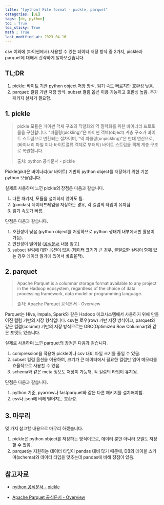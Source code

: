```yaml
---
title: "[python] File format - pickle, parquet"
categories: [DE]
tags: [de, python]
toc : True
toc_sticky: True
math : True
last_modified_at: 2023-04-16
---
```


csv 이외에 (파이썬에서) 사용할 수 있는 데이터 저장 방식 중 2가지, pickle과 parquet에 대해서 간략하게 알아보겠습니다.

## TL;DR
1. pickle: 바이트 기반 python object 저장 방식. 읽기 속도 빠르지만 호환성 낮음.
2. parquet: 컬럼 기반 저장 방식. subset 컬럼 옵션 이용 가능하고 호환성 높음. 추가 패키지 설치가 필요함.


## 1. pickle
>pickle 모듈은 파이썬 객체 구조의 직렬화와 역 질력화를 위한 바이너리 프로토콜을 구현합니다. “피클링(pickling)”은 파이썬 객체(object) 계층 구조가 바이트 스트림으로 변환되는 절차이며, “역 피클링(unpickling)”은 반대 연산으로, (바이너리 파일 이나 바이트열류 객체로 부터의) 바이트 스트림을 객체 계층 구조로 복원합니다. 
>   
>출처: python 공식문서 - pickle

Pickle(pkl)은 바이너리(or 바이트) 기반의 python object를 저장하기 위한 기본 python 모듈입니다.

실제로 사용하며 느낀 pickle의 장점은 다음과 같습니다.
1. 다른 패키지, 모듈을 설치하지 않아도 됨.
2. (pandas) 데이터프레임을 저장하는 경우, 각 컬럼의 타입이 유지됨.
3. 읽기 속도가 빠름.

단점은 다음과 같습니다.
1. 호환성이 낮음 (python object를 저장하므로 python 생태계 내부에서만 활용이 가능).
2. 안전성이 떨어짐 ([공식문서](https://docs.python.org/ko/3/library/pickle.html) 내용 참고).
3. subset 컬럼에 대한 옵션이 없음 (데이터 크기가 큰 경우, 불필요한 컬럼이 함께 있는 경우 데이터 읽기에 있어서 비효율적).

## 2. parquet
> Apache Parquet is a columnar storage format available to any project in the Hadoop ecosystem, regardless of the choice of data processing framework, data model or programming language.
>
> 출처: Apache Parquet 공식문서 - Overview

Parquet는 Hive, Impala, Spark와 같은 Hadoop 에코시스템에서 사용하기 위해 만들어진 컬럼 기반의 저장 형식입니다. csv는 로우(row) 기반 저장 방식이고, parquet와 같은 컬럼(column) 기반의 저장 방식으로는 ORC(Optimized Row Columnar)와 같은 포맷도 있습니다.

실제로 사용하며 느낀 parquet의 장점은 다음과 같습니다. 
1. compression을 적용해 pickle이나 csv 대비 파일 크기를 줄일 수 있음.
2. subset 컬럼 옵션을 이용하여, 크기가 큰 데이터에서 필요한 컬럼만 읽어 메모리를 효율적으로 사용할 수 있음.
3. schema와 같은 meta 정보도 저장이 가능해, 각 컬럼의 타입이 유지됨.

단점은 다음과 같습니다.
1. python 기준, pyarrow나 fastparquet와 같은 다른 패키지를 설치해야함.
2. csv나 json에 비해 떨어지는 호환성.

## 3. 마무리
몇 가지 참고할 내용으로 마무리 하겠습니다. 

1. pickle은 python object를 저장하는 방식이므로, 데이터 뿐만 아니라 모델도 저장할 수 있음.
2. parquet는 지원하는 데이터 타입이 pandas 대비 많기 때문에, DB의 테이블 스키마(schema)와 데이터 타입을 맞추는데 pandas에 비해 장점이 있음.

## 참고자료

- [python 공식문서 - pickle](https://docs.python.org/ko/3/library/pickle.html)

- [Apache Parquet 공식문서 - Overview](https://parquet.apache.org/docs/overview/)

